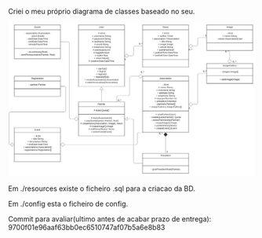Criei o meu próprio diagrama de classes baseado no seu.

![Class Diagram](./docs/classDiagram.svg)

Em ./resources existe o ficheiro .sql para a criacao da BD.

Em ./config esta o ficheiro de config.

Commit para avaliar(ultimo antes de acabar prazo de entrega): 9700f01e96aaf63bb0ec6510747af07b5a6e8b83

